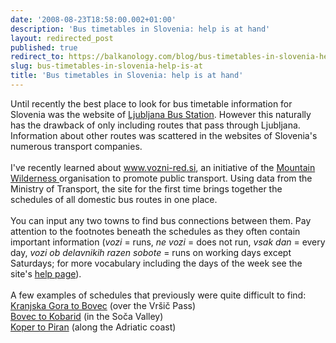 ```yaml
---
date: '2008-08-23T18:58:00.002+01:00'
description: 'Bus timetables in Slovenia: help is at hand'
layout: redirected_post
published: true
redirect_to: https://balkanology.com/blog/bus-timetables-in-slovenia-help-is-at/
slug: bus-timetables-in-slovenia-help-is-at
title: 'Bus timetables in Slovenia: help is at hand'
---
```


Until recently the best place to look for bus timetable information for Slovenia was the website of <a href="http://www.ap-ljubljana.si/eng/">Ljubljana Bus Station</a>. However this naturally has the drawback of only including routes that pass through Ljubljana. Information about other routes was scattered in the websites of Slovenia's numerous transport companies.<br /><br />I've recently learned about <a href="http://www.vozni-red.si/">www.vozni-red.si</a>, an initiative of the <a href="http://www.mountainwilderness.si/">Mountain Wilderness </a> organisation to promote public transport. Using data from the Ministry of Transport, the site for the first time brings together the schedules of all domestic bus routes in one place. <br /><br />You can input any two towns to find bus connections between them. Pay attention to the footnotes beneath the schedules as they often contain important information (<i>vozi</i> = runs, <i>ne vozi</i> = does not run, <i>vsak dan</i> = every day, <i>vozi ob delavnikih razen sobote</i> = runs on working days except Saturdays; for more vocabulary including the days of the week see the site's <a href="http://www.vozni-red.si/help.php">help page</a>).<br /><br />A few examples of schedules that previously were quite difficult to find:<br /><a href="http://www.vozni-red.si/bus.php?x=Kranjska+Gora&amp;y=Bovec">Kranjska Gora to Bovec</a> (over the Vr&#x0161;i&#x010d; Pass)<br /><a href="http://www.vozni-red.si/bus.php?x=Bovec&amp;y=Kobarid">Bovec to Kobarid</a> (in the So&#x010d;a Valley)<br /><a href="http://www.vozni-red.si/bus.php?x=Koper&amp;y=Piran">Koper to Piran</a> (along the Adriatic coast)
